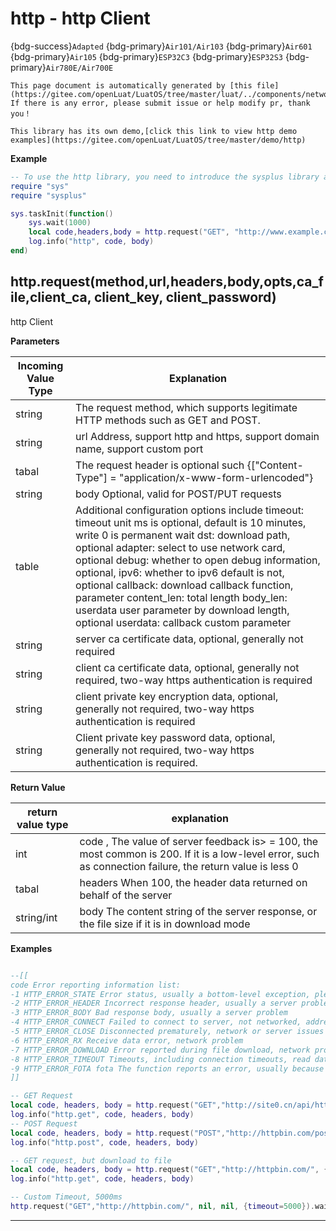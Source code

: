 # http - http Client

{bdg-success}`Adapted` {bdg-primary}`Air101/Air103` {bdg-primary}`Air601` {bdg-primary}`Air105` {bdg-primary}`ESP32C3` {bdg-primary}`ESP32S3` {bdg-primary}`Air780E/Air700E`

```{note}
This page document is automatically generated by [this file](https://gitee.com/openLuat/LuatOS/tree/master/luat/../components/network/libhttp/luat_lib_http.c). If there is any error, please submit issue or help modify pr, thank you！
```

```{tip}
This library has its own demo,[click this link to view http demo examples](https://gitee.com/openLuat/LuatOS/tree/master/demo/http)
```

**Example**

```lua
-- To use the http library, you need to introduce the sysplus library and use it in the task.
require "sys"
require "sysplus"

sys.taskInit(function()
	sys.wait(1000)
	local code,headers,body = http.request("GET", "http://www.example.com/abc").wait()
	log.info("http", code, body)
end)


```

## http.request(method,url,headers,body,opts,ca_file,client_ca, client_key, client_password)



http Client

**Parameters**

|Incoming Value Type | Explanation|
|-|-|
|string|The request method, which supports legitimate HTTP methods such as GET and POST.|
|string|url Address, support http and https, support domain name, support custom port|
|tabal|The request header is optional such {["Content-Type"] = "application/x-www-form-urlencoded"}|
|string|body Optional, valid for POST/PUT requests|
|table|Additional configuration options include timeout: timeout unit ms is optional, default is 10 minutes, write 0 is permanent wait dst: download path, optional adapter: select to use network card, optional debug: whether to open debug information, optional, ipv6: whether to ipv6 default is not, optional callback: download callback function, parameter content_len: total length body_len: userdata user parameter by download length, optional userdata: callback custom parameter  |
|string|server ca certificate data, optional, generally not required|
|string|client ca certificate data, optional, generally not required, two-way https authentication is required|
|string|client private key encryption data, optional, generally not required, two-way https authentication is required|
|string|Client private key password data, optional, generally not required, two-way https authentication is required.|

**Return Value**

|return value type | explanation|
|-|-|
|int|code , The value of server feedback is> = 100, the most common is 200. If it is a low-level error, such as connection failure, the return value is less 0|
|tabal|headers When 100, the header data returned on behalf of the server |
|string/int|body The content string of the server response, or the file size if it is in download mode|

**Examples**

```lua

--[[
code Error reporting information list:
-1 HTTP_ERROR_STATE Error status, usually a bottom-level exception, please report issue
-2 HTTP_ERROR_HEADER Incorrect response header, usually a server problem
-3 HTTP_ERROR_BODY Bad response body, usually a server problem
-4 HTTP_ERROR_CONNECT Failed to connect to server, not networked, address error, domain name error
-5 HTTP_ERROR_CLOSE Disconnected prematurely, network or server issues
-6 HTTP_ERROR_RX Receive data error, network problem
-7 HTTP_ERROR_DOWNLOAD Error reported during file download, network problem or download path problem
-8 HTTP_ERROR_TIMEOUT Timeouts, including connection timeouts, read data timeouts
-9 HTTP_ERROR_FOTA fota The function reports an error, usually because the update package is illegal.
]]

-- GET Request
local code, headers, body = http.request("GET","http://site0.cn/api/httptest/simple/time").wait()
log.info("http.get", code, headers, body)
-- POST Request
local code, headers, body = http.request("POST","http://httpbin.com/post", {}, "abc=123").wait()
log.info("http.post", code, headers, body)

-- GET request, but download to file
local code, headers, body = http.request("GET","http://httpbin.com/", {}, "", {dst="/data.bin"}).wait()
log.info("http.get", code, headers, body)

-- Custom Timeout, 5000ms
http.request("GET","http://httpbin.com/", nil, nil, {timeout=5000}).wait()

```

---

